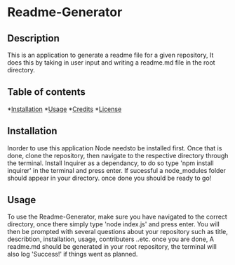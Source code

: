 # Readme-Generator

## Description
This is an application to generate a readme file for a given repository, It does this by taking in user input and writing a readme.md file in the root directory.
## Table of contents
*[Installation](#installation)
*[Usage](#usage)
*[Credits](#credits)
*[License](#license)
## Installation
Inorder to use this application Node needsto be installed first. Once that is done, clone the repository, then navigate to the respective directory through the terminal. Install Inquirer as a dependancy, to do so type 'npm install inquirer' in the terminal and press enter. If sucessful a node_modules folder should appear in your directory. once done you should be ready to go!
## Usage
To use the Readme-Generator, make sure you have navigated to the correct directory, once there simply type 'node index.js' and press enter. You will then be prompted with several questions about your repository such as title, describtion, installation, usage, contributers ..etc. once you are done, A readme.md should be generated in your root repository, the terminal will also log 'Success!' if things went as planned.
